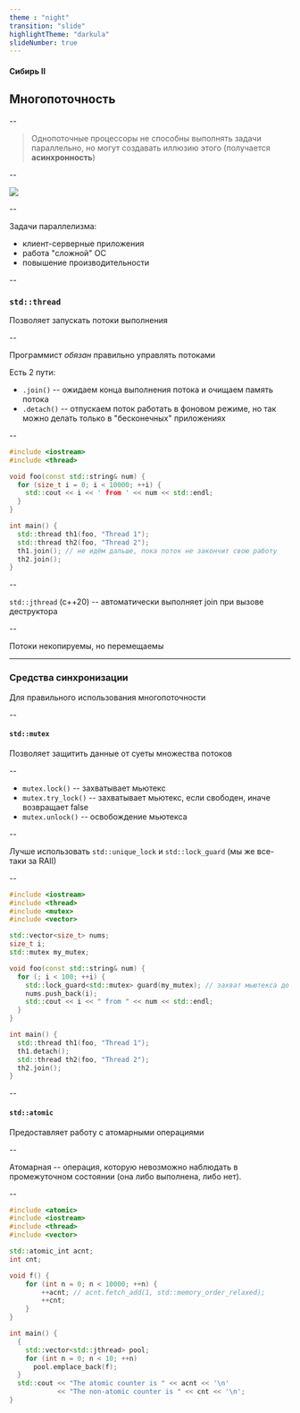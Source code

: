 ```yaml
---
theme : "night"
transition: "slide"
highlightTheme: "darkula"
slideNumber: true
---
```

<style type="text/css">
  .reveal pre code {
    font-size: 1em;
    line-height: 1.2;
    height: 200%;
    max-height: 1000% !important;
  }
  .reveal section p {
    display: inline-block;
    font-size: 0.9em;
    line-height: 1em;
    vertical-align: top;
  }

  .reveal section li {
    font-size: 0.9em;
    line-height: 1em;
    vertical-align: top;
  }

  .reveal section table {
    display: inline-block;
    font-size: 0.7em;
    line-height: 1.2em;
    vertical-align: top;
  }

</style>

#### Сибирь II
## Многопоточность

--

> Однопоточные процессоры не способны выполнять задачи параллельно, но могут создавать иллюзию этого (получается **асинхронность**)

--

![](/src/async.png)

--

Задачи параллелизма:
* клиент-серверные приложения 
* работа "сложной" ОС
* повышение производительности

--

### `std::thread`
Позволяет запускать потоки выполнения

--

Программист *обязан* правильно управлять потоками

Есть 2 пути:
* `.join()` -- ожидаем конца выполнения потока и очищаем память потока
* `.detach()` -- отпускаем поток работать в фоновом режиме, но так можно делать только в "бесконечных" приложениях

--

```cpp
#include <iostream>
#include <thread>

void foo(const std::string& num) {
  for (size_t i = 0; i < 10000; ++i) {
    std::cout << i << ' from ' << num << std::endl;
  } 
}

int main() {
  std::thread th1(foo, "Thread 1");
  std::thread th2(foo, "Thread 2");
  th1.join(); // не идём дальше, пока поток не закончит свою работу
  th2.join();  
}
```

--

`std::jthread` (c++20) -- автоматически выполняет join при вызове деструктора

--

Потоки некопируемы, но перемещаемы

---

### Средства синхронизации
Для правильного использования многопоточности

--

#### `std::mutex`
Позволяет защитить данные от суеты множества потоков

--

* `mutex.lock()` -- захватывает мьютекс
* `mutex.try_lock()` -- захватывает мьютекс, если свободен, иначе возвращает false
* `mutex.unlock()` -- освобождение мьютекса

--

Лучше использовать `std::unique_lock` и `std::lock_guard` (мы же все-таки за RAII)

--

```cpp
#include <iostream>
#include <thread>
#include <mutex>
#include <vector>

std::vector<size_t> nums;
size_t i;
std::mutex my_mutex;

void foo(const std::string& num) {
  for (; i < 100; ++i) {
    std::lock_guard<std::mutex> guard(my_mutex); // захват мьютекса до выхода из области видимости
    nums.push_back(i);
    std::cout << i << " from " << num << std::endl;
  } 
}

int main() {
  std::thread th1(foo, "Thread 1");
  th1.detach();
  std::thread th2(foo, "Thread 2");
  th2.join();
}

```

--

#### `std::atomic`

Предоставляет работу с атомарными операциями

--

Атомарная -- операция, которую невозможно наблюдать в промежуточном состоянии (она либо выполнена, либо нет).

--

```cpp
#include <atomic>
#include <iostream>
#include <thread>
#include <vector>

std::atomic_int acnt;
int cnt;

void f() {
    for (int n = 0; n < 10000; ++n) {
        ++acnt; // acnt.fetch_add(1, std::memory_order_relaxed);
        ++cnt;
    }
}

int main() {
  {
    std::vector<std::jthread> pool;
    for (int n = 0; n < 10; ++n)
      pool.emplace_back(f);
  }
  std::cout << "The atomic counter is " << acnt << '\n'
            << "The non-atomic counter is " << cnt << '\n';
}
```

